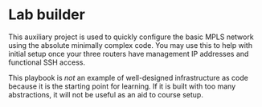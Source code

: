 # Lab builder
This auxiliary project is used to quickly configure the basic MPLS network
using the absolute minimally complex code. You may use this to help with
initial setup once your three routers have management IP addresses and
functional SSH access.

This playbook is *not* an example of well-designed infrastructure as code
because it is the starting point for learning. If it is built with too many
abstractions, it will not be useful as an aid to course setup.
